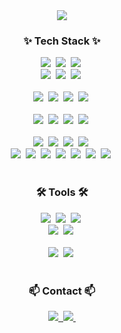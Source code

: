 <!--타이틀 부분-->
<div align="center">
  <img src="https://github.com/Hyun647/Hyun647/assets/101691440/92118a53-c5b6-40bc-b130-bf8c398d7b51" />
</div>

<!--내용 부분-->
<h3 align="center">✨ Tech Stack ✨</h3>
<div align="center">
  <img src="https://img.shields.io/badge/Amazon AWS-232F3E?style=flat-square&logo=amazonaws&logoColor=white"/>&nbsp
  <img src="https://img.shields.io/badge/Android-3DDC84?style=flat-square&logo=android&logoColor=white"/>&nbsp
  <img src="https://img.shields.io/badge/Android Studio-3DDC84?style=flat-square&logo=Android Studio&logoColor=white"/>&nbsp
</div>

<div align="center">
  <img src="https://img.shields.io/badge/Apache Tomcat-F8DC75?style=flat-square&logo=apachetomcat&logoColor=black"/>&nbsp
  <img src="https://img.shields.io/badge/CSS3-1572B6?style=flat-square&logo=css3&logoColor=white"/>&nbsp
  <img src="https://img.shields.io/badge/C-A8B9CC?style=flat-square&logo=C&logoColor=white"/>&nbsp
</div>

<br>

<div align="center">
  <img src="https://img.shields.io/badge/Docker-2496ED?style=flat-square&logo=Docker&logoColor=white"/>&nbsp
  <img src="https://img.shields.io/badge/Firebase-FFCA28?style=flat-square&logo=firebase&logoColor=black"/>&nbsp
  <img src="https://img.shields.io/badge/Flask-000000?style=flat-square&logo=flask&logoColor=white"/>&nbsp
  <img src="https://img.shields.io/badge/Flutter-02569B?style=flat-square&logo=flutter&logoColor=white"/>&nbsp
</div>

<br>

<div align="center">
  <img src="https://img.shields.io/badge/MySQL-4479A1?style=flat-square&logo=MySQL&logoColor=white"/>&nbsp
  <img src="https://img.shields.io/badge/MariaDB-003545?style=flat-square&logo=mariaDB&logoColor=white"/>&nbsp
  <img src="https://img.shields.io/badge/MongoDB-47A248?style=flat-square&logo=MongoDB&logoColor=white"/>&nbsp
  <img src="https://img.shields.io/badge/Next.js-000000?style=flat-square&logo=Next.js&logoColor=white"/>&nbsp
</div>

<br>

<div align="center">
  <img src="https://img.shields.io/badge/Node.js-339933?style=flat-square&logo=Node.js&logoColor=white"/>&nbsp
  <img src="https://img.shields.io/badge/ORACLE-F80000?style=flat-square&logo=oracle&logoColor=white"/>&nbsp
  <img src="https://img.shields.io/badge/PyCharm-000000?style=flat-square&logo=PyCharm&logoColor=white"/>&nbsp
  <img src="https://img.shields.io/badge/Python-3776AB?style=flat-square&logo=python&logoColor=white"/>&nbsp
</div>

<!-- 추가된 부분 -->
<div align="center">
  <img src="https://img.shields.io/badge/Ruby-CC342D?style=flat-square&logo=ruby&logoColor=white"/>&nbsp
  <img src="https://img.shields.io/badge/Rust-000000?style=flat-square&logo=rust&logoColor=white"/>&nbsp
  <img src="https://img.shields.io/badge/Spring Boot-6DB33F?style=flat-square&logo=springboot&logoColor=white"/>&nbsp
  <img src="https://img.shields.io/badge/TailwindCSS-06B6D4?style=flat-square&logo=TailwindCSS&logoColor=white"/>&nbsp
  <img src="https://img.shields.io/badge/TensorFlow-FF6F00?style=flat-square&logo=TensorFlow&logoColor=white"/>&nbsp
  <img src="https://img.shields.io/badge/Ubuntu-E95420?style=flat-square&logo=ubuntu&logoColor=white"/>&nbsp
  <img src="https://img.shields.io/badge/Vue.js-4FC08D?style=flat-square&logo=Vue.js&logoColor=white"/>&nbsp
</div>

<br>

<h3 align="center">🛠 Tools 🛠</h3>
<div align="center">
  <img src="https://img.shields.io/badge/git-F05033.svg?style=for-the-badge&logo=git&logoColor=white" />&nbsp
  <img src="https://img.shields.io/badge/github-181717.svg?style=for-the-badge&logo=github&logoColor=white" />&nbsp
  <img src="https://img.shields.io/badge/Notion-F3F3F3.svg?style=for-the-badge&logo=notion&logoColor=black" />&nbsp
</div>

<div align="center">
  <img src="https://img.shields.io/badge/adobe%20photoshop-08253c.svg?style=for-the-badge&logo=adobe%20photoshop&logoColor=37abff" />&nbsp
  <img src="https://img.shields.io/badge/figma-F24E1E.svg?style=for-the-badge&logo=figma&logoColor=white" />&nbsp
</div>

<br>

<div align="center">
  <img src="https://img.shields.io/badge/VSCode-2C2C32.svg?style=for-the-badge&logo=visual-studio-code&logoColor=22ABF3" />&nbsp
  <img src="https://img.shields.io/badge/jupyter-2C2C32.svg?style=for-the-badge&logo=jupyter&logoColor=F37726" />&nbsp
</div>

<br>

<h3 align="center">📫 Contact 📫</h3>
<div align="center">
  <a href="https://hyun647.github.io">
    <img src="https://img.shields.io/badge/github.io-1EBC8F?style=for-the-badge&logo=github&logoColor=white" />&nbsp
  </a>
  <a href="mailto:chodohyun0407@icloud.com">
    <img src="https://img.shields.io/badge/icloud-2196F3?style=for-the-badge&logo=icloud&logoColor=white"/>&nbsp
  </a>
</div>
